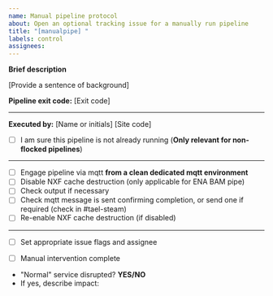 ```yaml
---
name: Manual pipeline protocol
about: Open an optional tracking issue for a manually run pipeline
title: "[manualpipe] "
labels: control
assignees: 
---
```


**Brief description**

[Provide a sentence of background]

**Pipeline exit code:** [Exit code]

***
**Executed by:** [Name or initials] [Site code]

* [ ] I am sure this pipeline is not already running (**Only relevant for non-flocked pipelines**)

***
* [ ] Engage pipeline via mqtt **from a clean dedicated mqtt environment**
* [ ] Disable NXF cache destruction (only applicable for ENA BAM pipe)
* [ ] Check output if necessary
* [ ] Check mqtt message is sent confirming completion, or send one if required (check in #tael-steam)
* [ ] Re-enable NXF cache destruction (if disabled)

***
* [ ] Set appropriate issue flags and assignee

* [ ] Manual intervention complete
* "Normal" service disrupted? **YES/NO**
* If yes, describe impact:
